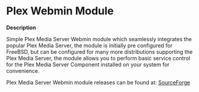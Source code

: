 Plex Webmin Module
==================

**Description**

Simple Plex Media Server Webmin module which seamlessly integrates the popular Plex Media Server,
the module is initially pre configured for FreeBSD, but can be configured for many more distributions
supporting the Plex Media Server, the module allows you to perform basic service control for the
Plex Media Server Component installed on your system for convenience.

Plex Media Server Webmin module releases can be found at: <a href="https://sourceforge.net/projects/simple-plex-webmin-module/?source=navbar">SourceForge</a>

